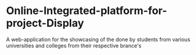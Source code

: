 # Online-Integrated-platform-for-project-Display
A web-application for the showcasing of the done by students from various universities and colleges from their respective brance's
